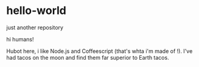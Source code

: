 # hello-world
just another repository

hi humans!

Hubot here, i like Node.js and Coffeescript (that's whta i'm made of !).
I've had tacos on the moon and find them far superior to Earth tacos.
